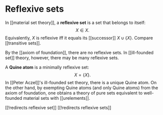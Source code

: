 
# Reflexive sets

In [[material set theory]], a __reflexive set__ is a set that belongs to itself:
$$ X \in X .$$
Equivalently, $X$ is reflexive iff it equals its [[successor]] $X \cup \{X\}$.  Compare [[transitive sets]].

By the [[axiom of foundation]], there are no reflexive sets.  In [[ill-founded set]] theory, however, there may be many reflexive sets.

A __Quine atom__ is a minimally reflexive set:
$$ X = \{X\} .$$
In [[Peter Aczel]]\'s ill-founded set theory, there is a unique Quine atom.  On the other hand, by exempting Quine atoms (and only Quine atoms) from the axiom of foundation, one obtains a theory of pure sets equivalent to well-founded material sets with [[urelements]].


[[!redirects reflexive set]]
[[!redirects reflexive sets]]

